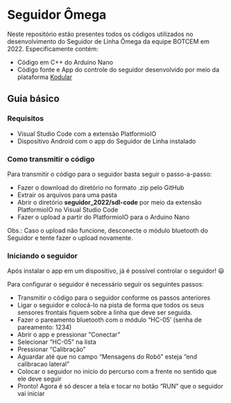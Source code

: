 # Seguidor Ômega
Neste repositório estão presentes todos os códigos utilizados no desenvolvimento do Seguidor de Linha Ômega da equipe BOTCEM em 2022. Especificamente contém:
- Código em C++ do Arduino Nano
- Código fonte e App do controle do seguidor desenvolvido por meio da plataforma [Kodular](https://creator.kodular.io/)

## Guia básico

### Requisitos
- Visual Studio Code com a extensão PlatformioIO
- Dispositivo Android com o app do Seguidor de Linha instalado

### Como transmitir o código
Para transmitir o código para o seguidor basta seguir o passo-a-passo:
- Fazer o download do diretório no formato .zip pelo GitHub
- Extrair os arquivos para uma pasta
- Abrir o diretório **seguidor_2022/sdl-code** por meio da extensão PlatformioIO no Visual Studio Code
- Fazer o upload a partir do PlatformioIO para o Arduino Nano

Obs.: Caso o upload não funcione, desconecte o módulo bluetooth do Seguidor e tente fazer o upload novamente.

### Iniciando o seguidor
Após instalar o app em um dispositivo, já é possível controlar o seguidor! 😃

Para configurar o seguidor é necessário seguir os seguintes passos:
- Transmitir o código para o seguidor conforme os passos anteriores
- Ligar o seguidor e colocá-lo na pista de forma que todos os seus sensores frontais fiquem sobre a linha que deve ser seguida.
- Fazer o pareamento bluetooth com o módulo “HC-05’ (senha de pareamento: 1234)
- Abrir o app e pressionar “Conectar”
- Selecionar “HC-05” na lista
- Pressionar “Calibração”
- Aguardar até que no campo “Mensagens do Robô” esteja “end calibracao lateral”
- Colocar o seguidor no início do percurso com a frente no sentido que ele deve seguir
- Pronto! Agora é só descer a tela e tocar no botão “RUN” que o seguidor vai iniciar

